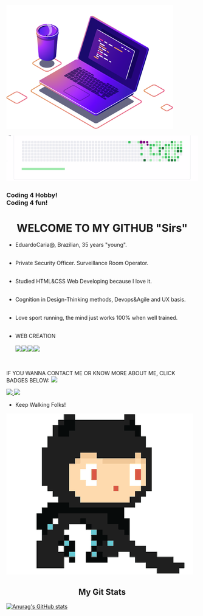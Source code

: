 

<Img src="IMAGE/computer-illustration.png  ">

 
![Alt Text](IMAGE/snakegame.gif)

<h3>Coding 4 Hobby! <BR>Coding 4 fun! </h3>


<h1 align="center">WELCOME TO MY GITHUB "Sirs" </h1>

- EduardoCaria@, Brazilian, 35 years "young".<br><br>

- Private Security Officer. Surveillance Room Operator.<br><br>

- Studied HTML&CSS Web Developing because I love it.<br><br>

- Cognition in Design-Thinking methods, Devops&Agile and UX basis.<BR><br>

- Love sport running, the mind just works 100% when well trained.<br><br>

- WEB CREATION<br><br>
<img src="https://img.shields.io/badge/html5-%23E34F26.svg?style=for-the-badge&logo=html5&logoColor=white"><img src="https://img.shields.io/badge/css3-%231572B6.svg?style=for-the-badge&logo=css3&logoColor=white"><img src="https://img.shields.io/badge/markdown-%23000000.svg?style=for-the-badge&logo=markdown&logoColor=white"><img src="https://img.shields.io/badge/bootstrap-%23563D7C.svg?style=for-the-badge&logo=bootstrap&logoColor=white">
<br>

IF YOU WANNA CONTACT ME OR KNOW MORE ABOUT ME, CLICK BADGES BELOW:
<a href="https://wa.me/5511934741577?text=Contato"><img src="https://img.shields.io/badge/WhatsApp-25D366?style=for-the-badge&logo=whatsapp&logoColor=white "></a>
 
<a href="mailto:eduardo.scaria@gmail.com?"><img src="https://img.shields.io/badge/Gmail-D14836?style=for-the-badge&logo=gmail&logoColor=white "> </a>
<a href=" https://www.linkedin.com/in/eduardo-caria-5a0b0210b"><img src="https://img.shields.io/badge/LinkedIn-0077B5?style=for-the-badge&logo=linkedin&logoColor=white"></a>
-  Keep Walking Folks! <br>

![Alt Text](IMAGE/gitcat.gif)
<h2 align="center">My Git Stats</H2>

[![Anurag's GitHub stats](https://github-readme-stats.vercel.app/api?username=eduardocaria)](https://github.com/eduardocaria/github-readme-stats)
<!---
EduardoCaria/EduardoCaria is a ✨ special ✨ repository because its `README.md` (this file) appears on my GitHub profile.
You can click the Preview link to take a look at my -readme-stats. ALWAYS LOVE GOD)

